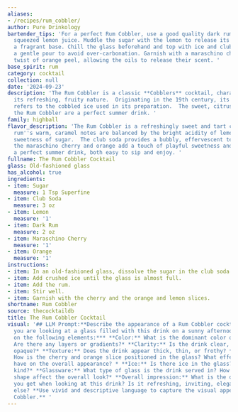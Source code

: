 ```yaml
---
aliases:
- /recipes/rum_cobbler/
author: Pure Drinkology
bartender_tips: 'For a perfect Rum Cobbler, use a good quality dark rum, and freshly
  squeezed lemon juice. Muddle the sugar with the lemon to release its oils and create
  a fragrant base. Chill the glass beforehand and top with ice and club soda, ensuring
  a gentle pour to avoid over-carbonation. Garnish with a maraschino cherry and a
  twist of orange peel, allowing the oils to release their scent. '
base_spirit: rum
category: cocktail
collection: null
date: '2024-09-23'
description: 'The Rum Cobbler is a classic **Cobblers** cocktail, characterized by
  its refreshing, fruity nature.  Originating in the 19th century, its name likely
  refers to the cobbled ice used in its preparation.  The sweet, citrusy flavors of
  the Rum Cobbler are a perfect summer drink. '
family: highball
flavor_description: 'The Rum Cobbler is a refreshingly sweet and tart cocktail.  Dark
  rum''s warm, caramel notes are balanced by the bright acidity of lemon and the subtle
  sweetness of sugar.  The club soda provides a bubbly, effervescent texture while
  the maraschino cherry and orange add a touch of playful sweetness and citrusy aroma.  It''s
  a perfect summer drink, both easy to sip and enjoy. '
fullname: The Rum Cobbler Cocktail
glass: Old-fashioned glass
has_alcohol: true
ingredients:
- item: Sugar
  measure: 1 Tsp Superfine
- item: Club Soda
  measure: 3 oz
- item: Lemon
  measure: '1'
- item: Dark Rum
  measure: 2 oz
- item: Maraschino Cherry
  measure: '1'
- item: Orange
  measure: '1'
instructions:
- item: In an old-fashioned glass, dissolve the sugar in the club soda.
- item: Add crushed ice until the glass is almost full.
- item: Add the rum.
- item: Stir well.
- item: Garnish with the cherry and the orange and lemon slices.
shortname: Rum Cobbler
source: thecocktaildb
title: The Rum Cobbler Cocktail
visual: '## LLM Prompt:**Describe the appearance of a Rum Cobbler cocktail. Imagine
  you are looking at a glass filled with this drink on a sunny afternoon. ****Focus
  on the following elements:*** **Color:** What is the dominant color of the drink?
  Are there any layers or gradients?* **Clarity:** Is the drink clear, cloudy, or
  opaque?* **Texture:** Does the drink appear thick, thin, or frothy? * **Garnish:**
  How is the cherry and orange slice positioned in the glass? What effect does it
  have on the overall appearance? * **Ice:** Is there ice in the glass? If so, what
  kind?* **Glassware:** What type of glass is the drink served in? How does the glass
  shape affect the overall look?* **Overall impression:** What is the overall feeling
  you get when looking at this drink? Is it refreshing, inviting, elegant, or something
  else? **Use vivid and descriptive language to capture the visual appeal of the Rum
  Cobbler.** '
---
```



